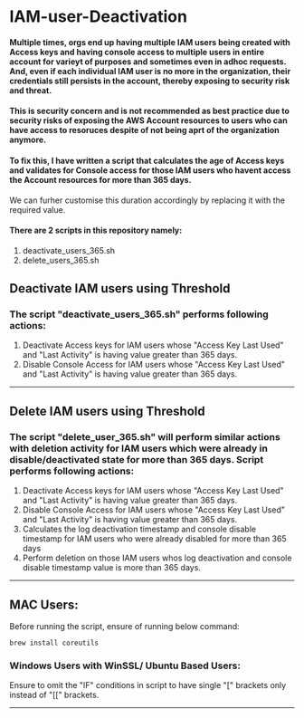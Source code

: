 # IAM-user-Deactivation

#### Multiple times, orgs end up having multiple IAM users being created with Access keys and having console access to multiple users in entire account for varieyt of purposes and sometimes even in adhoc requests. And, even if each individual IAM user is no more in the organization, their credentials still persists in the account, thereby exposing to security risk and threat.

#### This is security concern and is not recommended as best practice due to security risks of exposing the AWS Account resources to users who can have access to resoruces despite of not being aprt of the organization anymore.

#### To fix this, I have written a script that calculates the age of Access keys and validates for Console access for those IAM users who havent access the Account resources for more than 365 days. 
We can furher customise this duration accordingly by replacing it with the required value.

#### There are 2 scripts in this repository namely:
1) deactivate_users_365.sh
2) delete_users_365.sh
  
## Deactivate IAM users using Threshold

### The script "deactivate_users_365.sh" performs following actions:

1) Deactivate Access keys for IAM users whose "Access Key Last Used" and "Last Activity" is having value greater than 365 days.
2) Disable Console Access for IAM users whose "Access Key Last Used" and "Last Activity" is having value greater than 365 days.

------------------

## Delete IAM users using Threshold 

### The script "delete_user_365.sh" will perform similar actions with deletion activity for IAM users which were already in disable/deactivated state for more than 365 days. Script performs following actions:

1) Deactivate Access keys for IAM users whose "Access Key Last Used" and "Last Activity" is having value greater than 365 days.
2) Disable Console Access for IAM users whose "Access Key Last Used" and "Last Activity" is having value greater than 365 days.
3) Calculates the log deactivation timestamp and console disable timestamp for IAM users who were already disabled for more than 365 days
4) Perform deletion on those IAM users whos log deactivation and console disable timestamp value is more than 365 days. 

-------------------

## MAC Users:

Before running the script, ensure of running below command:
```
brew install coreutils

```

### Windows Users with WinSSL/ Ubuntu Based Users:

Ensure to omit the "IF" conditions in script to have single "[" brackets only instead of "[[" brackets.

-------------





